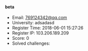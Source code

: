 #### beta  

* Email: 769124342@qq.com  
* University: adsadasd  
* Register Time: 2018-06-01 15:27:26  
* Register IP: 103.206.189.209  
* Score: 0  
* Solved challenges: 
